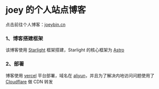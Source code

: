 # joey 的个人站点博客

点击前往个人博客：[joeybin.cn](https://joeybin.cn/)

### 1、博客搭建框架

该博客使用 [Starlight](https://starlight.astro.build/zh-cn/)  框架搭建，Starlight 的核心框架为 [Astro](https://docs.astro.build/zh-cn/getting-started/)

### 2、部署
博客使用 [vercel](https://vercel.com/) 平台部署，域名在 [aliyun](https://account.aliyun.com/)，并且为了解决内地访问问题使用了 [Cloudflare](https://dash.cloudflare.com/) 做 CDN 转发